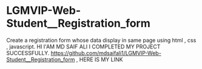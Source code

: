 # LGMVIP-Web-Student__Registration_form
Create a registration form whose data display in same page using html , css , javascript.
HI I'AM MD SAIF ALI I COMPLETED MY PROJECT SUCCESSFULLY. https://github.com/mdsaifali1/LGMVIP-Web-Student__Registration_form , HERE IS MY LINK

